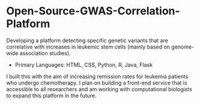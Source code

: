 # Open-Source-GWAS-Correlation-Platform
Developing a platform detecting specific genetic variants that are correlative with increases in leukemic stem cells (mainly based on genome-wide association studies).
- Primary Languages: HTML, CSS, Python, R, Java, Flask 

I built this with the aim of increasing remission rates for leukemia patients who undergo chemotherapy. I plan on building a front-end service that is accessible to all researchers and am working with computational biologists to expand this platform in the future. 
 
